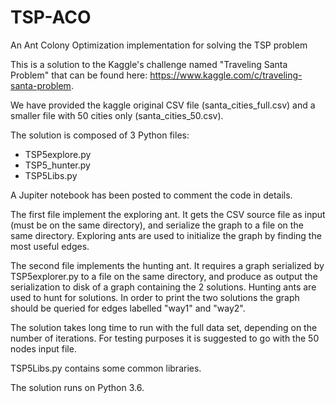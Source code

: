 
# TSP-ACO
An Ant Colony Optimization implementation for solving the TSP problem

This is a solution to the Kaggle's challenge named "Traveling Santa Problem" that can be found here: https://www.kaggle.com/c/traveling-santa-problem.

We have provided the kaggle original CSV file (santa_cities_full.csv) and a smaller file with 50 cities only (santa_cities_50.csv).

The solution is composed of 3 Python files:
- TSP5explore.py
- TSP5_hunter.py
- TSP5Libs.py

A Jupiter notebook has been posted to comment the code in details.

The first file implement the exploring ant. It gets the CSV source file as input (must be on the same directory), and serialize the graph to a file on the same directory. Exploring ants are used to initialize the graph by finding the most useful edges.

The second file implements the hunting ant. It requires a graph serialized by TSP5explorer.py to a file on the same directory, and produce as output the serialization to disk of a graph containing the 2 solutions. Hunting ants are used to hunt for solutions. In order to print the two solutions the graph should be queried for edges labelled "way1" and "way2".

The solution takes long time to run with the full data set, depending on the number of iterations. For testing purposes it is suggested to go with the 50 nodes input file. 

TSP5Libs.py contains some common libraries.

The solution runs on Python 3.6.
